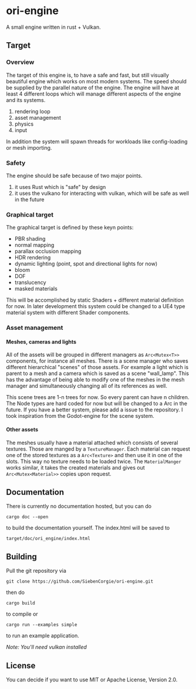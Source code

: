 # ori-engine
A small engine written in rust + Vulkan.

## Target


### Overview

The target of this engine is, to have a safe and fast, but still visually
beautiful engine which works on most modern systems.
The speed should be supplied by the parallel nature of the engine.
The engine will have at least 4 different loops which will manage different
aspects of the engine and its systems.
 1. rendering loop
 2. asset management
 3. physics
 4. input

In addition the system will spawn threads for workloads like config-loading
or mesh importing.


### Safety

The engine should be safe because of two major points.
 1. it uses Rust which is "safe" by design
 2. it uses the vulkano for interacting with vulkan, which will be safe as well
    in the future

### Graphical target

The graphical target is defined by these keyn points:

 - PBR shading
 - normal mapping
 - parallax occlusion mapping
 - HDR rendering
 - dynamic lighting (point, spot and directional lights for now)
 - bloom
 - DOF
 - translucency
 - masked materials

This will be accomplished by static Shaders + different material definition for
now. In later development this system could be changed to a UE4 type
material system with different Shader components.

### Asset management

#### Meshes, cameras and lights
All of the assets will be grouped in different managers as `Arc<Mutex<T>>`
components, for instance all meshes.
There is a scene manager who saves different hierarchical "scenes" of those
assets. For example a light which is parent to a mesh and a camera which is
saved as a scene "wall_lamp".
This has the advantage of being able to modify one of the meshes in the mesh
manager and simultaneously changing all of its references as well.

This scene trees are 1-n trees for now. So every parent can have n children.
The Node types are hard coded for now but will be changed to a Arc<NodeType> in
the future. If you have a better system, please add a issue to the repository.
I took inspiration from the Godot-engine for the scene system.

#### Other assets
The meshes usually have a material attached which consists of several textures.
Those are manged by a `TextureManager`. Each material can request one of the stored textures as a `Arc<Texture>` and then use it in one of the slots.
This way no texture needs to be loaded twice.
The `MaterialManger` works similar, it takes the created materials and gives out `Arc<Mutex<Material>>` copies upon request.

## Documentation
There is currently no documentation hosted, but you can do
```
cargo doc --open
```
to build the documentation yourself. The index.html will be saved to
```
target/doc/ori_engine/index.html
```

## Building

Pull the git repository via
```
git clone https://github.com/SiebenCorgie/ori-engine.git
```
then do
```
cargo build
```
to compile or
```
cargo run --examples simple
```
to run an example application.

*Note: You'll need vulkan installed*

## License

You can decide if you want to use MIT or Apache License, Version 2.0.
